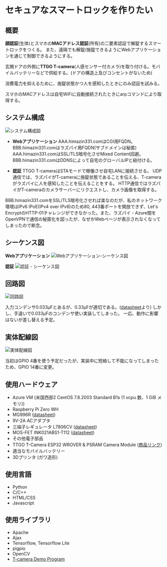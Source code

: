 # セキュアなスマートロックを作りたい

## 概要
**顔認証**(生体)とスマホの**MACアドレス認証**(所有)の二要素認証で解錠するスマートロックをつくる。
また、遠隔でも解錠/施錠できるようにWebアプリケーションを通じて制御できるようにする。

玄関ドアの外側に**TTGO T-camera**(人感センサー付カメラ)を取り付ける。モバイルバッテリーなどで供給する。(ドアの構造上及びコンセントがないため)

消費電力を抑えるために、施錠状態かつ人を感知したときにのみ認証を試みる。

スマホのMACアドレスは自宅WiFiに自動接続されたときにarpコマンドにより取得する。

## システム構成
![システム構成図](https://user-images.githubusercontent.com/63523973/106396232-1190ec80-644a-11eb-8510-341154f40771.jpg)

 - **Webアプリケーション**
AAA.himazin331.comはCGI用FQDN。BBB.himazin331.comはラズパイ用FQDN(サブドメインは秘匿)
AAA.himazin331.comはSSL/TLS暗号化させMixed Content回避。BBB.himazin331.comはDDNSによって自宅のグローバルIPと紐付ける。

- **認証**
TTGO T-cameraはSTAモードで稼働させ自宅LANに接続させる。
UDP通信では、ラズパイがT-cameraに施錠状態であることを伝える、T-cameraがラズパイに人を感知したことを伝えることをする。
HTTP通信ではラズパイがT-cameraのカメラサーバーにリクエストし、カメラ画像を取得する。

BBB.himazin331.comをSSL/TLS暗号化させれば楽なのだが、私のネットワーク環境はIPv6 IPoE(IPv4 over IPv6)のため80, 443番ポートを開放できず、Let's EncryptのHTTP-01チャレンジができなかった。また、ラズパイ - Azure間をOpenVPNで通信の秘匿化を図ったが、なぜかWebページが表示されなくなってしまったので断念。

## シーケンス図

**Webアプリケーション**
![Webアプリケーション-シーケンス図](https://user-images.githubusercontent.com/63523973/106396761-579b7f80-644d-11eb-9432-8e47d485c272.png)

**認証**
![認証 - シーケンス図](https://user-images.githubusercontent.com/63523973/106396763-59fdd980-644d-11eb-8e1c-bc4c25921834.jpeg)

## 回路図
![回路図](https://user-images.githubusercontent.com/63523973/105632853-be8ec680-5e98-11eb-89c7-2dd93732de1d.png)

入力コンデンサ0.033μFとあるが、0.33μFが適切である。([datasheet](https://akizukidenshi.com/download/ds/st/l78.pdf)より)
しかし、手違いで0.033μFのコンデンサ使い実装してしまった。
一応、動作に影響はないが差し替える予定。

## 実体配線図
![実体配線図](https://user-images.githubusercontent.com/63523973/105632856-bfbff380-5e98-11eb-8412-6171d1064d21.png)

当初はGPIO 4番を使う予定だったが、実装中に短絡して不能になってしまったため、GPIO 14番に変更。

## 使用ハードウェア
- Azure VM (米国西部2 CentOS 7.8.2003 Standard B1s (1 vcpu 数、1 GiB メモリ))
- Raspberry Pi Zero WH
- MG996R ([datasheet](https://akizukidenshi.com/download/ds/towerpro/mg996r.pdf))
- 9V-2A ACアダプタ
- 三端子レギュレータ L7806CV ([datasheet](https://akizukidenshi.com/download/ds/st/l78.pdf))
- MOS-FET INK021ABS1-T112 ([datasheet](https://akizukidenshi.com/download/ds/isahaya/INK021ABS1_J.pdf))
- その他電子部品
- TTGO T-Camera ESP32 WROVER & PSRAM Camera Module ([商品リンク](https://www.amazon.co.jp/gp/product/B07PPR8Z2S/))
- 適当なモバイルバッテリー
- 3Dプリンタ (ガワ造形)

## 使用言語
- Python
- C/C++
- HTML/CSS
- Javascript

## 使用ライブラリ
- Apache
- Ajax
- Tensorflow, Tensorflow Lite
- pigpio
- OpenCV
- [T-camera Demo Program](https://github.com/lewisxhe/esp32-camera-series
)
